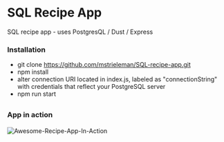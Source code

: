 # SQL Recipe App
SQL recipe app - uses PostgresQL / Dust / Express

### Installation
- git clone https://github.com/mstrieleman/SQL-recipe-app.git
- npm install
- alter connection URI located in index.js, labeled as "connectionString" with credentials that reflect your PostgreSQL server
- npm run start
##

### App in action

####
![Awesome-Recipe-App-In-Action](https://media.giphy.com/media/2YfDy8MsDfbtfPtMJv/giphy.gif)
